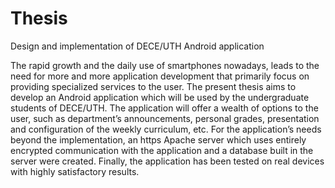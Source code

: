 # Thesis
Design and implementation of DECE/UTH Android application

The rapid growth and the daily use of smartphones nowadays, leads to the need for
more and more application development that primarily focus on providing specialized
services to the user.
The present thesis aims to develop an Android application which will be used by
the undergraduate students of DECE/UTH. The application will offer a wealth of
options to the user, such as department’s announcements, personal grades, presentation
and configuration of the weekly curriculum, etc.
For the application’s needs beyond the implementation, an https Apache server
which uses entirely encrypted communication with the application and a database
built in the server were created.
Finally, the application has been tested on real devices with highly satisfactory results.
